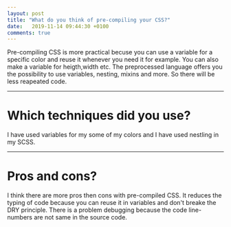 ```yaml
---
layout: post
title: "What do you think of pre-compiling your CSS?"
date:   2019-11-14 09:44:30 +0100
comments: true
---
```



Pre-compiling CSS is more practical becuse you can use a variable for a specific color and reuse it whenever you need it for example. You can also make a variable for heigth,width etc. The preprocessed language offers you the possibility to use variables, nesting, mixins and more. So there will be less reapeated code. <br>
<hr>


# Which techniques did you use? 

I have used variables for my some of my colors and I have used nestling in my SCSS. 
<hr>

# Pros and cons?

I think there are more pros then cons with pre-compiled CSS. It reduces the typing of code because you can reuse it in variables and don't breake the DRY principle. There is a problem debugging because the code line-numbers are not same in the source code.

